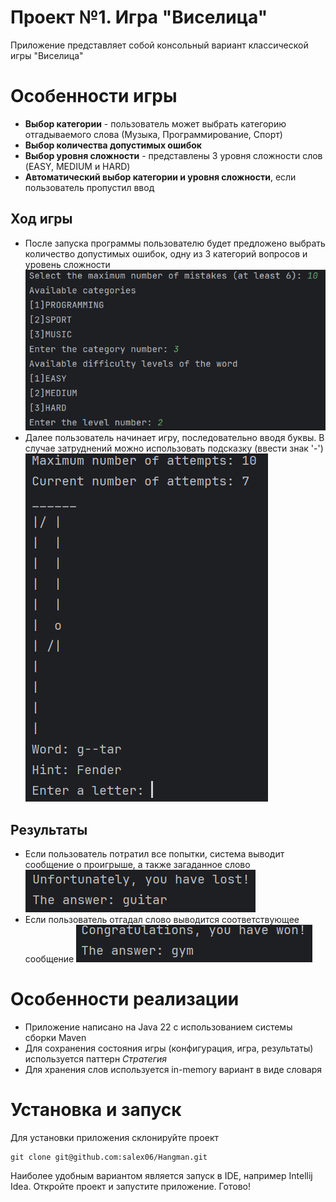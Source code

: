 # Проект №1. Игра "Виселица"

Приложение представляет собой консольный вариант классической игры "Виселица"

# Особенности игры
 - **Выбор категории** - пользователь может выбрать категорию отгадываемого слова (Музыка, Программирование, Спорт)
 - **Выбор количества допустимых ошибок**
 - **Выбор уровня сложности** - представлены 3 уровня сложности слов (EASY, MEDIUM и HARD)
 - **Автоматический выбор категории и уровня сложности**, если пользователь пропустил ввод

## Ход игры
 - После запуска программы пользователю будет предложено выбрать количество
    допустимых ошибок, одну из 3 категорий вопросов и уровень сложности
    ![Пример конфигурации](ConfigExample.png)
 - Далее пользователь начинает игру, последовательно вводя буквы. 
    В случае затруднений можно использовать подсказку (ввести знак '-')
    ![Пример игры](GameExample.png)

## Результаты 
 - Если пользователь потратил все попытки, система выводит
    сообщение о проигрыше, а также загаданное слово
    ![Проигрыш](GameOver.png)
 - Если пользователь отгадал слово выводится соответствующее сообщение
    ![Победа](Win.png)

# Особенности реализации
 - Приложение написано на Java 22 с использованием системы сборки Maven
 - Для сохранения состояния игры (конфигурация, игра, результаты) используется паттерн *Стратегия*
 - Для хранения слов используется in-memory вариант в виде словаря

# Установка и запуск
Для установки приложения склонируйте проект
```shell
git clone git@github.com:salex06/Hangman.git
```
Наиболее удобным вариантом является запуск в IDE, например Intellij Idea.
Откройте проект и запустите приложение. Готово!
